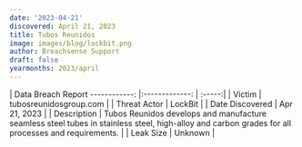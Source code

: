 ```yaml
---
date: '2023-04-21'
discovered: April 21, 2023
title: Tubos Reunidos
image: images/blog/lockbit.png
author: Breachsense Support
draft: false
yearmonths: 2023/april
---
```



| Data Breach Report
------------:     |:-------------:    | :-----:|
| Victim      | tubosreunidosgroup.com      | 
| Threat Actor      | LockBit      | 
| Date Discovered      | Apr 21, 2023      | 
| Description      | Tubos Reunidos develops and manufacture seamless steel tubes in stainless steel, high-alloy and carbon grades for all processes and requirements.      | 
| Leak Size      | Unknown      | 

